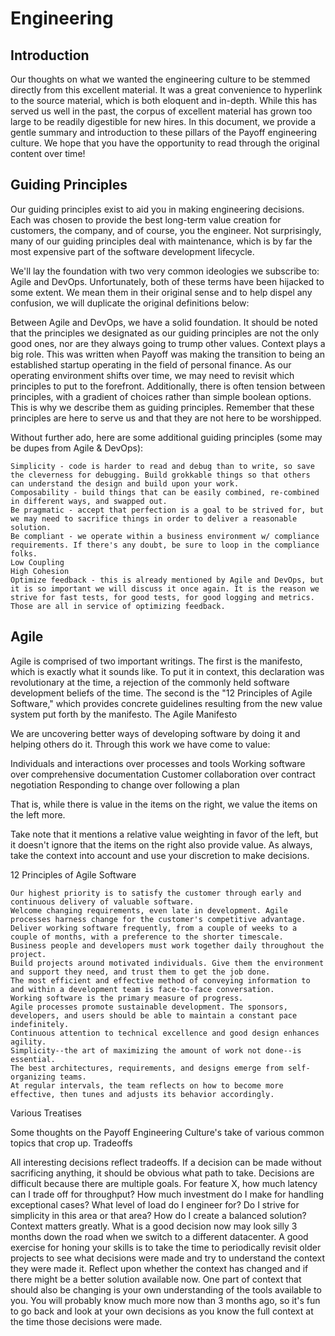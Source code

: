 # Engineering

## Introduction

Our thoughts on what we wanted the engineering culture to be stemmed directly from this excellent material. It was a great convenience to hyperlink to the source material, which is both eloquent and in-depth. While this has served us well in the past, the corpus of excellent material has grown too large to be readily digestible for new hires. In this document, we provide a gentle summary and introduction to these pillars of the Payoff engineering culture. We hope that you have the opportunity to read through the original content over time!

## Guiding Principles

Our guiding principles exist to aid you in making engineering decisions. Each was chosen to provide the best long-term value creation for customers, the company, and of course, you the engineer. Not surprisingly, many of our guiding principles deal with maintenance, which is by far the most expensive part of the software development lifecycle.

We'll lay the foundation with two very common ideologies we subscribe to: Agile and DevOps. Unfortunately, both of these terms have been hijacked to some extent. We mean them in their original sense and to help dispel any confusion, we will duplicate the original definitions below:

Between Agile and DevOps, we have a solid foundation. It should be noted that the principles we designated as our guiding principles are not the only good ones, nor are they always going to trump other values. Context plays a big role. This was written when Payoff was making the transition to being an established startup operating in the field of personal finance. As our operating environment shifts over time, we may need to revisit which principles to put to the forefront. Additionally, there is often tension between principles, with a gradient of choices rather than simple boolean options. This is why we describe them as guiding principles. Remember that these principles are here to serve us and that they are not here to be worshipped.

Without further ado, here are some additional guiding principles (some may be dupes from Agile & DevOps):

```
Simplicity - code is harder to read and debug than to write, so save the cleverness for debugging. Build grokkable things so that others can understand the design and build upon your work.
Composability - build things that can be easily combined, re-combined in different ways, and swapped out.
Be pragmatic - accept that perfection is a goal to be strived for, but we may need to sacrifice things in order to deliver a reasonable solution.
Be compliant - we operate within a business environment w/ compliance requirements. If there's any doubt, be sure to loop in the compliance folks.
Low Coupling
High Cohesion
Optimize feedback - this is already mentioned by Agile and DevOps, but it is so important we will discuss it once again. It is the reason we strive for fast tests, for good tests, for good logging and metrics. Those are all in service of optimizing feedback.

```

## Agile

Agile is comprised of two important writings. The first is the manifesto, which is exactly what it sounds like. To put it in context, this declaration was revolutionary at the time, a rejection of the commonly held software development beliefs of the time. The second is the "12 Principles of Agile Software," which provides concrete guidelines resulting from the new value system put forth by the manifesto.
The Agile Manifesto

We are uncovering better ways of developing
software by doing it and helping others do it.
Through this work we have come to value:

Individuals and interactions over processes and tools
Working software over comprehensive documentation
Customer collaboration over contract negotiation
Responding to change over following a plan

That is, while there is value in the items on
the right, we value the items on the left more.

Take note that it mentions a relative value weighting in favor of the left, but it doesn't ignore that the items on the right also provide value. As always, take the context into account and use your discretion to make decisions.

12 Principles of Agile Software

```
Our highest priority is to satisfy the customer through early and continuous delivery of valuable software.
Welcome changing requirements, even late in development. Agile processes harness change for the customer's competitive advantage.
Deliver working software frequently, from a couple of weeks to a couple of months, with a preference to the shorter timescale.
Business people and developers must work together daily throughout the project.
Build projects around motivated individuals. Give them the environment and support they need, and trust them to get the job done.
The most efficient and effective method of conveying information to and within a development team is face-to-face conversation.
Working software is the primary measure of progress.
Agile processes promote sustainable development. The sponsors, developers, and users should be able to maintain a constant pace indefinitely.
Continuous attention to technical excellence and good design enhances agility.
Simplicity--the art of maximizing the amount of work not done--is essential.
The best architectures, requirements, and designs emerge from self-organizing teams.
At regular intervals, the team reflects on how to become more effective, then tunes and adjusts its behavior accordingly.

```

Various Treatises

Some thoughts on the Payoff Engineering Culture's take of various common topics that crop up.
Tradeoffs

All interesting decisions reflect tradeoffs. If a decision can be made without sacrificing anything, it should be obvious what path to take. Decisions are difficult because there are multiple goals. For feature X, how much latency can I trade off for throughput? How much investment do I make for handling exceptional cases? What level of load do I engineer for? Do I strive for simplicity in this area or that area? How do I create a balanced solution? Context matters greatly. What is a good decision now may look silly 3 months down the road when we switch to a different datacenter. A good exercise for honing your skills is to take the time to periodically revisit older projects to see what decisions were made and try to understand the context they were made it. Reflect upon whether the context has changed and if there might be a better solution available now. One part of context that should also be changing is your own understanding of the tools available to you. You will probably know much more now than 3 months ago, so it's fun to go back and look at your own decisions as you know the full context at the time those decisions were made.
